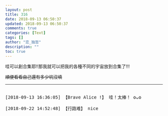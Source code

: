 ```yaml
---
layout: post
title: 316
date: 2018-09-13 06:50:37
updated: 2018-09-13 06:50:37
comments: true
categories: [Text]
tags: []
author: "恋_独哲"
description: ""
toc: true
---
```


<p>哇可以創合集耶!!那我就可以把我的各種不同的宇宙放到合集了!!!</p> 
<p><span style="text-decoration:line-through;"  >順便看看自己還有多少坑沒填</span></p>

---

<pre>

[2018-09-13 16:36:05] 【Brave Alice !】 哇！太棒！ ʘᴗʘ

[2018-09-22 14:52:48] 【行路难】 nice

</pre>